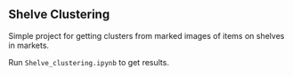 ## Shelve Clustering
Simple project for getting clusters from marked images of items on shelves in markets.

Run `Shelve_clustering.ipynb` to get results.